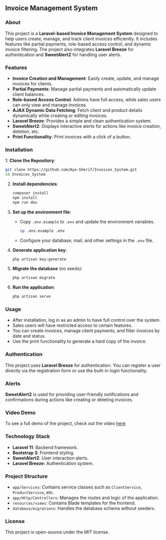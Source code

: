## Invoice Management System

### About

This project is a **Laravel-based Invoice Management System** designed to help users create, manage, and track client invoices efficiently. It includes features like partial payments, role-based access control, and dynamic invoice filtering. The project also integrates **Laravel Breeze** for authentication and **SweetAlert2** for handling user alerts.

### Features

- **Invoice Creation and Management**: Easily create, update, and manage invoices for clients.
- **Partial Payments**: Manage partial payments and automatically update client balances.
- **Role-based Access Control**: Admins have full access, while sales users can only view and manage invoices.
- **AJAX Dynamic Data Fetching**: Fetch client and product details dynamically while creating or editing invoices.
- **Laravel Breeze**: Provides a simple and clean authentication system.
- **SweetAlert2**: Displays interactive alerts for actions like invoice creation, deletion, etc.
- **Print Functionality**: Print invoices with a click of a button.

### Installation

1: **Clone the Repository**:
```bash
git clone https://github.com/Aya-Sherif/Invoices_System.git
cd Invoices_System
```

2. **Install dependencies**:
   
   ```bash
   composer install
   npm install
   npm run dev
   ```

3. **Set up the environment file**:
   
   - Copy `.env.example` to `.env` and update the environment variables.
     
     ```bash
     cp .env.example .env
     ```
   
   - Configure your database, mail, and other settings in the `.env` file.

4. **Generate application key**:
   
   ```bash
   php artisan key:generate
   ```

5. **Migrate the database** (no seeds):
   
   ```bash
   php artisan migrate
   ```

6. **Run the application**:
   
   ```bash
   php artisan serve
   ```

### Usage

- After installation, log in as an admin to have full control over the system.
- Sales users will have restricted access to certain features.
- You can create invoices, manage client payments, and filter invoices by date and status.
- Use the print functionality to generate a hard copy of the invoice.

### Authentication

This project uses **Laravel Breeze** for authentication. You can register a user directly via the registration form or use the built-in login functionality.

### Alerts

**SweetAlert2** is used for providing user-friendly notifications and confirmations during actions like creating or deleting invoices.

### Video Demo

To see a full demo of the project, check out the video [here](#) 



### Technology Stack

- **Laravel 11**: Backend framework.
- **Bootstrap 3**: Frontend styling.
- **SweetAlert2**: User interaction alerts.
- **Laravel Breeze**: Authentication system.

### Project Structure

- `app/Services`: Contains service classes such as `ClientService`, `ProductService`, etc.
- `app/Http/Controllers`: Manages the routes and logic of the application.
- `resources/views`: Contains Blade templates for the frontend.
- `database/migrations`: Handles the database schema without seeders.

### License

This project is open-source under the MIT license.
